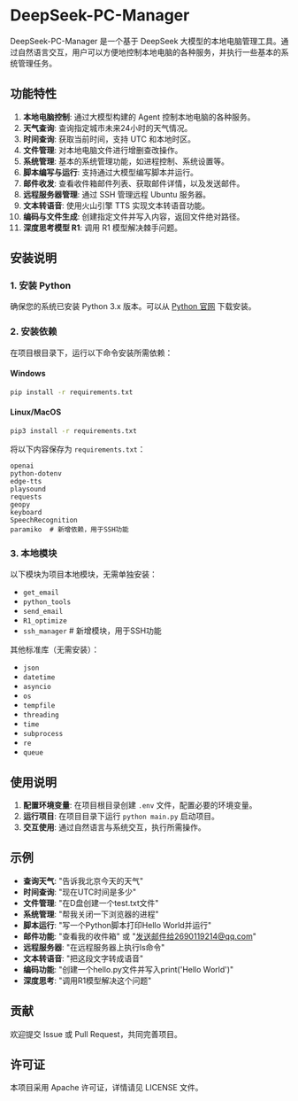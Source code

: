 # DeepSeek-PC-Manager

DeepSeek-PC-Manager 是一个基于 DeepSeek 大模型的本地电脑管理工具。通过自然语言交互，用户可以方便地控制本地电脑的各种服务，并执行一些基本的系统管理任务。

## 功能特性

1. **本地电脑控制**: 通过大模型构建的 Agent 控制本地电脑的各种服务。
2. **天气查询**: 查询指定城市未来24小时的天气情况。
3. **时间查询**: 获取当前时间，支持 UTC 和本地时区。
4. **文件管理**: 对本地电脑文件进行增删查改操作。
5. **系统管理**: 基本的系统管理功能，如进程控制、系统设置等。
6. **脚本编写与运行**: 支持通过大模型编写脚本并运行。
7. **邮件收发**: 查看收件箱邮件列表、获取邮件详情，以及发送邮件。
8. **远程服务器管理**: 通过 SSH 管理远程 Ubuntu 服务器。
9. **文本转语音**: 使用火山引擎 TTS 实现文本转语音功能。
10. **编码与文件生成**: 创建指定文件并写入内容，返回文件绝对路径。
11. **深度思考模型 R1**: 调用 R1 模型解决棘手问题。

## 安装说明

### 1. 安装 Python
确保您的系统已安装 Python 3.x 版本。可以从 [Python 官网](https://www.python.org/downloads/) 下载安装。

### 2. 安装依赖
在项目根目录下，运行以下命令安装所需依赖：

#### Windows
```bash
pip install -r requirements.txt
```

#### Linux/MacOS
```bash
pip3 install -r requirements.txt
```

将以下内容保存为 `requirements.txt`：
```
openai
python-dotenv
edge-tts
playsound
requests
geopy
keyboard
SpeechRecognition
paramiko  # 新增依赖，用于SSH功能
```

### 3. 本地模块
以下模块为项目本地模块，无需单独安装：
- `get_email`
- `python_tools`
- `send_email`
- `R1_optimize`
- `ssh_manager`  # 新增模块，用于SSH功能

其他标准库（无需安装）：
- `json`
- `datetime`
- `asyncio`
- `os`
- `tempfile`
- `threading`
- `time`
- `subprocess`
- `re`
- `queue`

## 使用说明

1. **配置环境变量**: 在项目根目录创建 `.env` 文件，配置必要的环境变量。
2. **运行项目**: 在项目目录下运行 `python main.py` 启动项目。
3. **交互使用**: 通过自然语言与系统交互，执行所需操作。

## 示例

- **查询天气**: "告诉我北京今天的天气"
- **时间查询**: "现在UTC时间是多少"
- **文件管理**: "在D盘创建一个test.txt文件"
- **系统管理**: "帮我关闭一下浏览器的进程"
- **脚本运行**: "写一个Python脚本打印Hello World并运行"
- **邮件功能**: "查看我的收件箱" 或 "发送邮件给2690119214@qq.com"
- **远程服务器**: "在远程服务器上执行ls命令"
- **文本转语音**: "把这段文字转成语音"
- **编码功能**: "创建一个hello.py文件并写入print('Hello World')"
- **深度思考**: "调用R1模型解决这个问题"

## 贡献

欢迎提交 Issue 或 Pull Request，共同完善项目。

## 许可证

本项目采用 Apache 许可证，详情请见 LICENSE 文件。